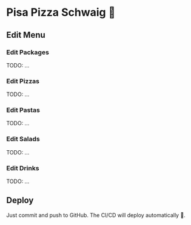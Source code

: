 # Pisa Pizza Schwaig 🍕

## Edit Menu

### Edit Packages

TODO: ...

### Edit Pizzas

TODO: ...

### Edit Pastas

TODO: ...

### Edit Salads

TODO: ...

### Edit Drinks

TODO: ...

## Deploy

Just commit and push to GitHub. The CI/CD will deploy automatically 🚀.
